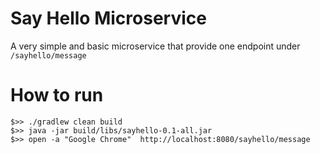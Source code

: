 # Say Hello Microservice
A very simple and basic microservice that provide one endpoint under ```/sayhello/message``` 

# How to run
```shell
$>> ./gradlew clean build
$>> java -jar build/libs/sayhello-0.1-all.jar 
$>> open -a "Google Chrome"  http://localhost:8080/sayhello/message 
```
